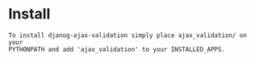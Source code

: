 Install
=======

    To install djanog-ajax-validation simply place ajax_validation/ on your 
    PYTHONPATH and add 'ajax_validation' to your INSTALLED_APPS.
